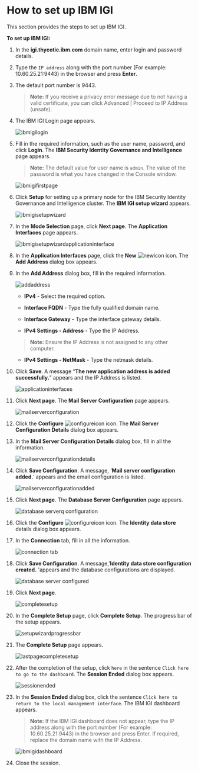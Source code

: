 [title]: # (How to set up IBM IGI)
[tags]: # (introduction)
[priority]: # (103)
# How to set up IBM IGI

This section provides the steps to set up IBM IGI.

__To set up IBM IGI:__

1. In the __igi.thycotic.ibm.com__ domain name, enter login and password details.

1. Type the `IP address` along with the port number (For example: 10.60.25.21:9443) in the browser and press __Enter__.
1. The default port number is 9443.

   >**Note:** If you receive a privacy error message due to not having a valid certificate, you can click Advanced | Proceed to IP Address (unsafe).

1. The IBM IGI Login page appears.

   ![ibmigilogin](images/ibmigilogin.png)
1. Fill in the required information, such as the user name, password, and click __Login__. The __IBM Security Identity Governance and Intelligence__ page appears.

   >__Note:__ The default value for user name is `admin`. The value of the password is what you have changed in the Console window.

   ![ibmigifirstpage](images/ibmigifirstpage.png)
1. Click __Setup__ for setting up a primary node for the IBM Security Identity Governance and Intelligence cluster. The __IBM IGI setup wizard__ appears.

   ![ibmigisetupwizard](images/ibmigisetupwizard.png)
1. In the __Mode Selection__ page, click __Next page__. The __Application Interfaces__ page appears.

   ![ibmigisetupwizardapplicationinterface](images/ibmigisetupwizardapplicationinterface.png)
1. In the __Application Interfaces__ page, click the __New__ ![newicon](images/newicon.png) icon. The __Add Address__ dialog box appears.
1. In the __Add Address__ dialog box, fill in the required information.

   ![addaddress](images/addaddress.png)

    * __IPv4__ - Select the required option.

    * __Interface FQDN__ - Type the fully qualified domain name.

    * __Interface Gateway__ - Type the interface gateway details.

    * __IPv4 Settings - Address__ - Type the IP Address.

   >**Note:** Ensure the IP Address is not assigned to any other computer.

    * __IPv4 Settings - NetMask__ - Type the netmask details.

1. Click __Save__. A message “__The new application address is added successfully.__” appears and the IP Address is listed.

   ![applicationinterfaces](images/applicationinterfaces.png)
1. Click __Next page__. The __Mail Server Configuration__ page appears.

   ![mailserverconfiguration](images/mailserverconfiguration.png)
1. Click the __Configure__ ![configureicon](images/configureicon.png) icon. The __Mail Server Configuration Details__ dialog box appears.
1. In the __Mail Server Configuration Details__ dialog box, fill in all the information.

   ![mailserverconfigurationdetails](images/mailserverconfigurationdetails.png)
1. Click __Save Configuration__. A message, ‘__Mail server configuration added.__’ appears and the email configuration is listed.

   ![mailserverconfigurationadded](images/mailserverconfigurationadded.png)
1. Click __Next page__. The __Database Server Configuration__ page appears.

   ![database serverq configuration](images/databaseserverqconfiguration.png)
1. Click the __Configure__ ![configureicon](images/configureicon.png) icon. The __Identity data store__ details dialog box appears.
1. In the __Connection__ tab, fill in all the information.

   ![connection tab](images/connectiontab.png)
1. Click __Save Configuration__. A message,'__Identity data store configuration created.__ 'appears and the database configurations are displayed.

   ![database server configured](images/dbserverconfigured.png)
1. Click __Next page__.

   ![completesetup](images/completesetup.png)
1. In the __Complete Setup__ page, click __Complete Setup__. The progress bar of the setup appears.

   ![setupwizardprogressbar](images/setupwizardprogressbar.png)
1. The __Complete Setup__ page appears.

   ![lastpagecompletesetup](images/lastpagecompletesetup.png)
1. After the completion of the setup, click `here` in the sentence `Click here to go to the dashboard`. The __Session Ended__ dialog box appears.

   ![sessionended](images/sessionended.png)
1. In the __Session Ended__ dialog box, click the sentence `Click here to return to the local management interface`. The IBM IGI dashboard appears.

   >**Note:** If the IBM IGI dashboard does not appear, type the IP address along with the port number (For example: 10.60.25.21:9443) in the browser and press Enter. If required, replace the domain name with the IP Address.

   ![ibmigidashboard](images/ibmigidashboard.png)
1. Close the session.

